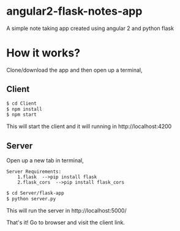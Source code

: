 # angular2-flask-notes-app
A simple note taking app created using angular 2 and python flask

# How it works?

Clone/download the app and then open up a terminal,

## Client

```sh
$ cd Client
$ npm install
$ npm start
```
This will start the client and it will running in http://localhost:4200


## Server
Open up a new tab in terminal,

	Server Requirements:
		1.flask  -->pip install flask
		2.flask_cors  -->pip install flask_cors

```sh
$ cd Server/flask-app
$ python server.py
```

This will run the server in http://localhost:5000/

That's it! Go to browser and visit the client link.
